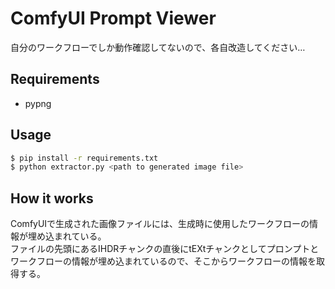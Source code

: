 # ComfyUI Prompt Viewer
自分のワークフローでしか動作確認してないので、各自改造してください…

## Requirements
- pypng

## Usage
```bash
$ pip install -r requirements.txt
$ python extractor.py <path to generated image file>
```

## How it works
ComfyUIで生成された画像ファイルには、生成時に使用したワークフローの情報が埋め込まれている。  
ファイルの先頭にあるIHDRチャンクの直後にtEXtチャンクとしてプロンプトとワークフローの情報が埋め込まれているので、そこからワークフローの情報を取得する。
